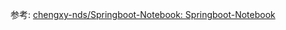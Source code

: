 参考: [chengxy-nds/Springboot-Notebook: Springboot-Notebook ](https://github.com/chengxy-nds/Springboot-Notebook)

